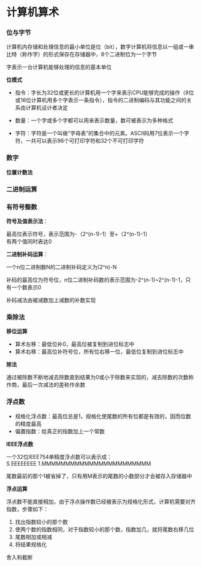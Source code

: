 # 计算机算术

### 位与字节

计算机内存储和处理信息的最小单位是位（bit），数字计算机将信息以一组或一串比特（称作字）的形式保存在存储器中，8个二进制位为一个字节

字表示一台计算机能够处理的信息的基本单位

**位模式**

- 指令：字长为32位或更长的计算机用一个字来表示CPU能够完成的操作（8位或16位计算机用多个字表示一条指令），指令的二进制编码与其功能之间的关系由计算机设计者决定

- 数量：一个字或多个字都可以用来表示数量，数可被表示为多种格式

- 字符：字符是一个叫做“字母表”的集合中的元素。ASCII码用7位表示一个字符，一共可以表示96个可打印字符和32个不可打印字符

### 数字

**位置计数法**

### 二进制运算

### 有符号整数

**符号及值表示法**：

最高位表示符号，表示范围为-（2^(n-1)-1）至+（2^(n-1)-1）  
有两个值同时表达0

**二进制补码运算**：

一个n位二进制数N的二进制补码定义为(2^n)-N

补码的最高位为符号位，n位二进制补码数的表示范围为-2^(n-1)~2^(n-1)-1，只有一个数表示0

补码减法由被减数加上减数的补数实现

### 乘除法

**移位运算**

- 算术左移：最低位补0，最高位被复制到进位标志中
- 算术右移：最高位补符号位，所有位右移一位，最低位复制到进位标志中

**除法**

通过被除数不断地减去除数直到结果为0或小于除数来实现的，减去除数的次数称作商，最后一次减法的差称作余数

### 浮点数

- 规格化浮点数：最高位总是1，规格化使尾数的所有位都是有效的，因而位数的精度最高
- 偏置指数：给真正的指数加上一个常数

**IEEE浮点数**

一个32位IEEE754单精度浮点数可以表示成：  
S EEEEEEEE 1.MMMMMMMMMMMMMMMMMMMMMMM

尾数最前的那个1被省掉了，只有用M表示的尾数的小数部分才会被存入存储器中

**浮点运算**

浮点数不能直接相加，由于浮点操作数已经被表示为规格化形式，计算机需要对齐指数，步骤如下：  
1. 找出指数较小的那个数
2. 使两个数的指数相同，对于指数较小的那个数，指数加几，就将尾数右移几位
3. 尾数相加或相减
4. 将结果规格化

舍入和截断